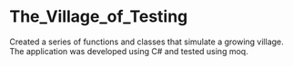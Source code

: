 # The_Village_of_Testing

Created a series of functions and classes that simulate a growing village. 
The application was developed using C# and tested using moq.
